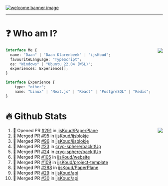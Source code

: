 <h1 align="center" style="display:none;"></h1>

<a href="https://ijskoud.dev/"><img src="https://cdn.ijskoud.dev/files/IIcds5oPKl.png" alt="welcome banner image" /></a>

---

# ❓ Who am I?

<img align="right" src="http://gh-stats.ijskoud.dev/api/top-langs?username=ijsKoud&cache_seconds=1800&layout=compact&hide_border=true&hide_rank=true&show_icons=true&theme=dark&title_color=ffffff&hide_border=true&locale=en" />

```typescript
interface Me {
  name: "Daan" | "Daan Klarenbeek" | "ijsKoud";
  favouriteLanguage: "TypeScript";
  os: "Windows" | "Ubuntu 22.04 (WSL)";
  experiences: Experience[];
}

interface Experience {
    type: "other";
    name: "Linux" | "Next.js" | "React" | "PostgreSQL" | "Redis";
}
```

# 🔥 Github Stats

<img align="right" src="http://gh-stats.ijskoud.dev/api? username=ijsKoud&cache_seconds=1800&hide_border=true&hide_rank=true&show_icons=true&theme=dark&title_color=ffffff&hide_border=true&locale=en">

<!--START_SECTION:activity-->
1. 💪 Opened PR [#291](https://github.com/ijsKoud/PaperPlane/pull/291) in [ijsKoud/PaperPlane](https://github.com/ijsKoud/PaperPlane)
2. 🎉 Merged PR [#95](https://github.com/ijsKoud/ijsblokje/pull/95) in [ijsKoud/ijsblokje](https://github.com/ijsKoud/ijsblokje)
3. 🎉 Merged PR [#96](https://github.com/ijsKoud/ijsblokje/pull/96) in [ijsKoud/ijsblokje](https://github.com/ijsKoud/ijsblokje)
4. 🎉 Merged PR [#23](https://github.com/cryo-sphere/backItUp/pull/23) in [cryo-sphere/backItUp](https://github.com/cryo-sphere/backItUp)
5. 🎉 Merged PR [#24](https://github.com/cryo-sphere/backItUp/pull/24) in [cryo-sphere/backItUp](https://github.com/cryo-sphere/backItUp)
6. 🎉 Merged PR [#105](https://github.com/ijsKoud/website/pull/105) in [ijsKoud/website](https://github.com/ijsKoud/website)
7. 🎉 Merged PR [#109](https://github.com/ijsKoud/project-template/pull/109) in [ijsKoud/project-template](https://github.com/ijsKoud/project-template)
8. 🎉 Merged PR [#288](https://github.com/ijsKoud/PaperPlane/pull/288) in [ijsKoud/PaperPlane](https://github.com/ijsKoud/PaperPlane)
9. 🎉 Merged PR [#29](https://github.com/ijsKoud/api/pull/29) in [ijsKoud/api](https://github.com/ijsKoud/api)
10. 🎉 Merged PR [#30](https://github.com/ijsKoud/api/pull/30) in [ijsKoud/api](https://github.com/ijsKoud/api)
<!--END_SECTION:activity-->

<h1 align="center" style="display:none;"></h1>
